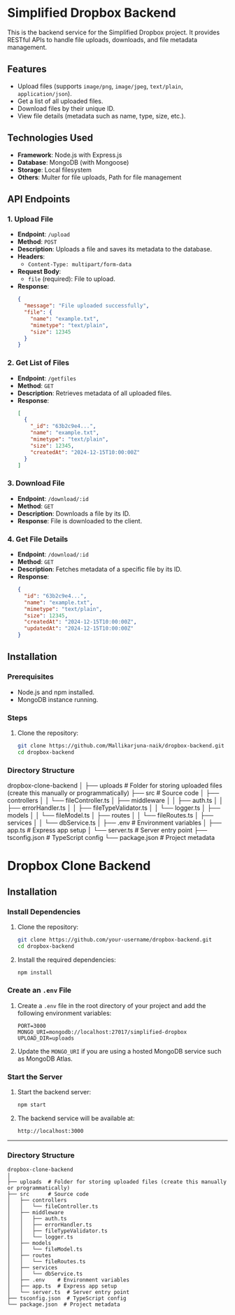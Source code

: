 # Simplified Dropbox Backend

This is the backend service for the Simplified Dropbox project. It provides RESTful APIs to handle file uploads, downloads, and file metadata management.

## Features
- Upload files (supports `image/png`, `image/jpeg`, `text/plain`, `application/json`).
- Get a list of all uploaded files.
- Download files by their unique ID.
- View file details (metadata such as name, type, size, etc.).

## Technologies Used
- **Framework**: Node.js with Express.js
- **Database**: MongoDB (with Mongoose)
- **Storage**: Local filesystem
- **Others**: Multer for file uploads, Path for file management

## API Endpoints

### 1. **Upload File**
   - **Endpoint**: `/upload`
   - **Method**: `POST`
   - **Description**: Uploads a file and saves its metadata to the database.
   - **Headers**: 
     - `Content-Type: multipart/form-data`
   - **Request Body**:
     - `file` (required): File to upload.
   - **Response**:
     ```json
     {
       "message": "File uploaded successfully",
       "file": {
         "name": "example.txt",
         "mimetype": "text/plain",
         "size": 12345
       }
     }
     ```

### 2. **Get List of Files**
   - **Endpoint**: `/getfiles`
   - **Method**: `GET`
   - **Description**: Retrieves metadata of all uploaded files.
   - **Response**:
     ```json
     [
       {
         "_id": "63b2c9e4...",
         "name": "example.txt",
         "mimetype": "text/plain",
         "size": 12345,
         "createdAt": "2024-12-15T10:00:00Z"
       }
     ]
     ```

### 3. **Download File**
   - **Endpoint**: `/download/:id`
   - **Method**: `GET`
   - **Description**: Downloads a file by its ID.
   - **Response**: File is downloaded to the client.

### 4. **Get File Details**
   - **Endpoint**: `/download/:id`
   - **Method**: `GET`
   - **Description**: Fetches metadata of a specific file by its ID.
   - **Response**:
     ```json
     {
       "id": "63b2c9e4...",
       "name": "example.txt",
       "mimetype": "text/plain",
       "size": 12345,
       "createdAt": "2024-12-15T10:00:00Z",
       "updatedAt": "2024-12-15T10:00:00Z"
     }
     ```

## Installation

### Prerequisites
- Node.js and npm installed.
- MongoDB instance running.

### Steps
1. Clone the repository:
   ```bash
   git clone https://github.com/Mallikarjuna-naik/dropbox-backend.git
   cd dropbox-backend

### Directory Structure
dropbox-clone-backend
│
├── uploads  # Folder for storing uploaded files (create this manually or programmatically)
├── src      # Source code
│   ├── controllers
│   │   └── fileController.ts
│   ├── middleware
│   │   ├── auth.ts
│   │   ├── errorHandler.ts
│   │   ├── fileTypeValidator.ts
│   │   └── logger.ts
│   ├── models
│   │   └── fileModel.ts
│   ├── routes
│   │   └── fileRoutes.ts
│   ├── services
│   │   └── dbService.ts
│   ├── .env    # Environment variables
│   ├── app.ts  # Express app setup
│   └── server.ts  # Server entry point
├── tsconfig.json  # TypeScript config
└── package.json  # Project metadata

# Dropbox Clone Backend

## Installation

### Install Dependencies
1. Clone the repository:
   ```bash
   git clone https://github.com/your-username/dropbox-backend.git
   cd dropbox-backend
   ```

2. Install the required dependencies:
   ```bash
   npm install
   ```

### Create an `.env` File
1. Create a `.env` file in the root directory of your project and add the following environment variables:
   ```env
   PORT=3000
   MONGO_URI=mongodb://localhost:27017/simplified-dropbox
   UPLOAD_DIR=uploads
   ```

2. Update the `MONGO_URI` if you are using a hosted MongoDB service such as MongoDB Atlas.

### Start the Server
1. Start the backend server:
   ```bash
   npm start
   ```

2. The backend service will be available at:
   ```
   http://localhost:3000
   ```

---

### Directory Structure
```
dropbox-clone-backend
│
├── uploads  # Folder for storing uploaded files (create this manually or programmatically)
├── src      # Source code
│   ├── controllers
│   │   └── fileController.ts
│   ├── middleware
│   │   ├── auth.ts
│   │   ├── errorHandler.ts
│   │   ├── fileTypeValidator.ts
│   │   └── logger.ts
│   ├── models
│   │   └── fileModel.ts
│   ├── routes
│   │   └── fileRoutes.ts
│   ├── services
│   │   └── dbService.ts
│   ├── .env    # Environment variables
│   ├── app.ts  # Express app setup
│   └── server.ts  # Server entry point
├── tsconfig.json  # TypeScript config
└── package.json  # Project metadata
```

